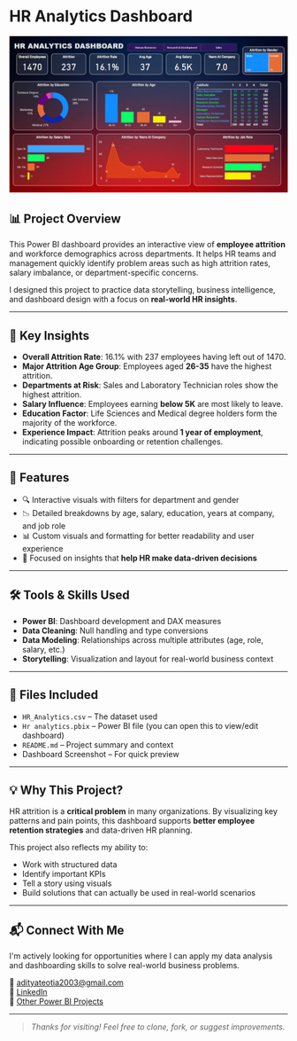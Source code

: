 # HR Analytics Dashboard

![HR Dashboard](https://raw.githubusercontent.com/Aditya034DS/Power-Bi-Projects/main/HR%20Analytics/Screenshot%202025-07-21%20110407.png)

## 📊 Project Overview

This Power BI dashboard provides an interactive view of **employee attrition** and workforce demographics across departments. It helps HR teams and management quickly identify problem areas such as high attrition rates, salary imbalance, or department-specific concerns.

I designed this project to practice data storytelling, business intelligence, and dashboard design with a focus on **real-world HR insights**.

---

## 🎯 Key Insights

- **Overall Attrition Rate**: 16.1% with 237 employees having left out of 1470.
- **Major Attrition Age Group**: Employees aged **26-35** have the highest attrition.
- **Departments at Risk**: Sales and Laboratory Technician roles show the highest attrition.
- **Salary Influence**: Employees earning **below 5K** are most likely to leave.
- **Education Factor**: Life Sciences and Medical degree holders form the majority of the workforce.
- **Experience Impact**: Attrition peaks around **1 year of employment**, indicating possible onboarding or retention challenges.

---

## 📌 Features

- 🔍 Interactive visuals with filters for department and gender
- 📉 Detailed breakdowns by age, salary, education, years at company, and job role
- 📊 Custom visuals and formatting for better readability and user experience
- 🧠 Focused on insights that **help HR make data-driven decisions**

---

## 🛠 Tools & Skills Used

- **Power BI**: Dashboard development and DAX measures
- **Data Cleaning**: Null handling and type conversions
- **Data Modeling**: Relationships across multiple attributes (age, role, salary, etc.)
- **Storytelling**: Visualization and layout for real-world business context

---

## 📁 Files Included

- `HR_Analytics.csv` – The dataset used
- `Hr analytics.pbix` – Power BI file (you can open this to view/edit dashboard)
- `README.md` – Project summary and context
- Dashboard Screenshot – For quick preview

---

## 💡 Why This Project?

HR attrition is a **critical problem** in many organizations. By visualizing key patterns and pain points, this dashboard supports **better employee retention strategies** and data-driven HR planning.

This project also reflects my ability to:
- Work with structured data
- Identify important KPIs
- Tell a story using visuals
- Build solutions that can actually be used in real-world scenarios

---

## 📬 Connect With Me

I'm actively looking for opportunities where I can apply my data analysis and dashboarding skills to solve real-world business problems.

📧 adityateotia2003@gmail.com  
💼 [LinkedIn](https://www.linkedin.com/in/adityateotia12/)  
📂 [Other Power BI Projects](https://github.com/Aditya034DS/Power-Bi-Projects)

---

> *Thanks for visiting! Feel free to clone, fork, or suggest improvements.*
